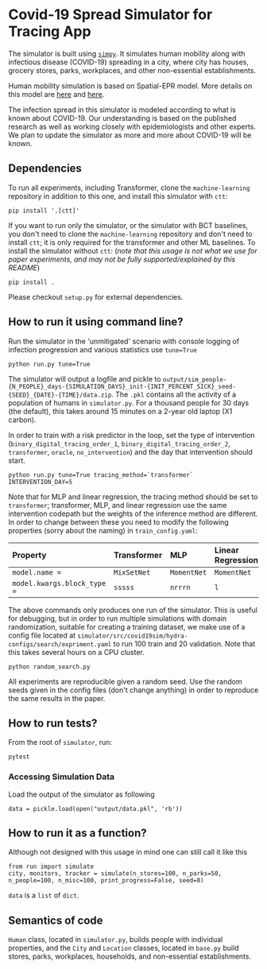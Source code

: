 # Covid-19 Spread Simulator for Tracing App

The simulator is built using [`simpy`](!https://simpy.readthedocs.io/en/latest/simpy_intro/index.html).
It simulates human mobility along with infectious disease (COVID-19) spreading in a city, where city has houses, grocery stores, parks, workplaces, and other non-essential establishments.

Human mobility simulation is based on Spatial-EPR model. More details on this model are [here](https://www.nature.com/articles/ncomms9166) and [here](https://www.nature.com/articles/nphys1760).

The infection spread in this simulator is modeled according to what is known about COVID-19.
Our understanding is based on the published research as well as working closely with epidemiologists and other experts.
We plan to update the simulator as more and more about COVID-19 will be known.


## Dependencies

To run all experiments, including Transformer, clone the `machine-learning` repository in addition to this one, and install this simulator with `ctt`:
```
pip install '.[ctt]'
```

If you want to run only the simulator, or the simulator with BCT baselines, you don't need to clone the `machine-learning` repository and don't need to install `ctt`; it is only required for the transformer and other ML baselines. To install the simulator without `ctt`: (*note that this usage is not what we use for paper experiments, and may not be fully supported/explained by this README*)

```
pip install .
```

Please checkout `setup.py` for external dependencies.

## How to run it using command line?
Run the simulator in the 'unmitigated' scenario with console logging of infection progression and various statistics use `tune=True`
```
python run.py tune=True 
```

The simulator will output a logfile and pickle to `output/sim_people-{N_PEOPLE}_days-{SIMULATION_DAYS}_init-{INIT_PERCENT_SICK}_seed-{SEED}_{DATE}-{TIME}/data.zip`. The `.pkl` contains all the activity of a population of humans in `simulator.py`. For a thousand people for 30 days (the default), this takes around 15 minutes on a 2-year old laptop (X1 carbon).

In order to train with a risk predictor in the loop, set the type of intervention (`binary_digital_tracing_order_1`, `binary_digital_tracing_order_2`, `transformer`, `oracle`, `no_intervention`)  and the day that intervention should start. 
```
python run.py tune=True tracing_method=`transformer` INTERVENTION_DAY=5
```
Note that for MLP and linear regression, the tracing method should be set to `transformer`; transformer, MLP, and linear regression use the same intervention codepath but the weights of the inference method are different. In order to change between these you need to modify the following properties (sorry about the naming) in `train_config.yaml`: 

| Property | Transformer | MLP | Linear Regression |
|:--|:--|:--|:--|
| `model.name =`| `MixSetNet`    | `MomentNet` | `MomentNet` |
| `model.kwargs.block_type =` | `sssss`   | `nrrrn` | `l` |

The above commands only produces one run of the simulator. This is useful for debugging, but in order to run multiple simulations with domain randomization, suitable for creating a training dataset, we make use of a config file located at `simulator/src/covid19sim/hydra-configs/search/expriment.yaml` to run 100 train and 20 validation. Note that this takes several hours on a CPU cluster.

```
python random_search.py
```

All experiments are reproducible given a random seed. Use the random seeds given in the config files (don't change anything) in order to reproduce the same results in the paper.


## How to run tests?
From the root of `simulator`, run:
```
pytest
```

### Accessing Simulation Data
Load the output of the simulator as following
```
data = pickle.load(open("output/data.pkl", 'rb'))
```

## How to run it as a function?
Although not designed with this usage in mind one can still call it like this
```
from run import simulate
city, monitors, tracker = simulate(n_stores=100, n_parks=50, n_people=100, n_misc=100, print_progress=False, seed=0)
```

`data` is a `list` of `dict`.


## Semantics of code
`Human` class, located in `simulator.py`, builds people with individual properties, and the `City` and `Location` classes, located in `base.py` build stores, parks, workplaces, households, and non-essential establishments. 
